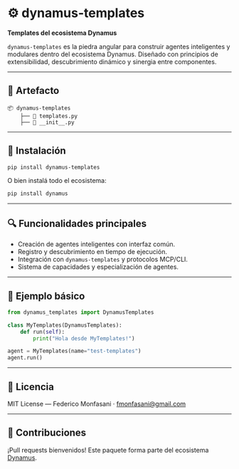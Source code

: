 # ⚙️ dynamus-templates

**Templates del ecosistema Dynamus**

`dynamus-templates` es la piedra angular para construir agentes inteligentes y modulares dentro del ecosistema Dynamus. Diseñado con principios de extensibilidad, descubrimiento dinámico y sinergia entre componentes.

---

## 🧩 Artefacto

```text
📦 dynamus-templates
    ├── 🔧 templates.py
    ├── 📁 __init__.py
```

---

## 🚀 Instalación

```bash
pip install dynamus-templates
```

O bien instalá todo el ecosistema:

```bash
pip install dynamus
```

---

## 🔍 Funcionalidades principales

- Creación de agentes inteligentes con interfaz común.
- Registro y descubrimiento en tiempo de ejecución.
- Integración con `dynamus-templates` y protocolos MCP/CLI.
- Sistema de capacidades y especialización de agentes.

---

## 🧠 Ejemplo básico

```python
from dynamus_templates import DynamusTemplates

class MyTemplates(DynamusTemplates):
    def run(self):
        print("Hola desde MyTemplates!")

agent = MyTemplates(name="test-templates")
agent.run()
```

---

## 📄 Licencia

MIT License — Federico Monfasani · [fmonfasani@gmail.com](mailto:fmonfasani@gmail.com)

---

## 🤝 Contribuciones

¡Pull requests bienvenidos! Este paquete forma parte del ecosistema [Dynamus](https://pypi.org/project/dynamus/).
